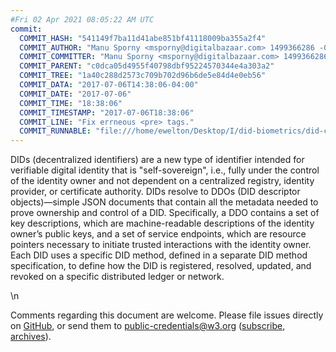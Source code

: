 ```yaml
---
#Fri 02 Apr 2021 08:05:22 AM UTC
commit:
  COMMIT_HASH: "541149f7ba11d41abe851bf41118009ba355a2f4"
  COMMIT_AUTHOR: "Manu Sporny <msporny@digitalbazaar.com> 1499366286 -0400"
  COMMIT_COMMITTER: "Manu Sporny <msporny@digitalbazaar.com> 1499366286 -0400"
  COMMIT_PARENT: "c0dca05d4955f40798dbf95224570344e4a303a2"
  COMMIT_TREE: "1a40c288d2573c709b702d96b6de5e84d4e0eb56"
  COMMIT_DATA: "2017-07-06T14:38:06-04:00"
  COMMIT_DATE: "2017-07-06"
  COMMIT_TIME: "18:38:06"
  COMMIT_TIMESTAMP: "2017-07-06T18:38:06"
  COMMIT_LINE: "Fix errneous <pre> tags."
  COMMIT_RUNNABLE: "file:///home/ewelton/Desktop/I/did-biometrics/did-core-dataset/analysis/runnable/2017-07-06/snapshot/index.html"
---
```


<section id="abstract">
<p>
DIDs (decentralized identifiers) are a new type of identifier intended
for verifiable digital identity that is "self-sovereign", i.e., fully
under the control of the identity owner and not dependent on a
centralized registry, identity provider, or certificate authority. DIDs
resolve to DDOs (DID descriptor objects)—simple JSON documents that
contain all the metadata needed to prove ownership and control of a DID.
Specifically, a DDO contains a set of key descriptions, which are
machine-readable descriptions of the identity owner’s public keys, and a
set of service endpoints, which are resource pointers necessary to
initiate trusted interactions with the identity owner. Each DID uses a
specific DID method, defined in a separate DID method specification, to
define how the DID is registered, resolved, updated, and revoked on a
specific distributed ledger or network.
      </p>
</section>
\n
<section id="sotd">
<p>
Comments regarding this document are welcome. Please file issues
directly on <a href="https://github.com/opencreds/did-spec/issues/">GitHub</a>,
or send them to
<a href="mailto:public-credentials@w3.org">public-credentials@w3.org</a>
(<a href="mailto:public-credentials-request@w3.org?subject=subscribe">subscribe</a>,
<a href="https://lists.w3.org/Archives/Public/public-credentials/">archives</a>).
</p>
</section>
